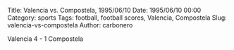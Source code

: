 Title: Valencia vs. Compostela, 1995/06/10
Date: 1995/06/10 00:00
Category: sports
Tags: football, football scores, Valencia, Compostela
Slug: valencia-vs-compostela
Author: carbonero


Valencia 4 - 1 Compostela
